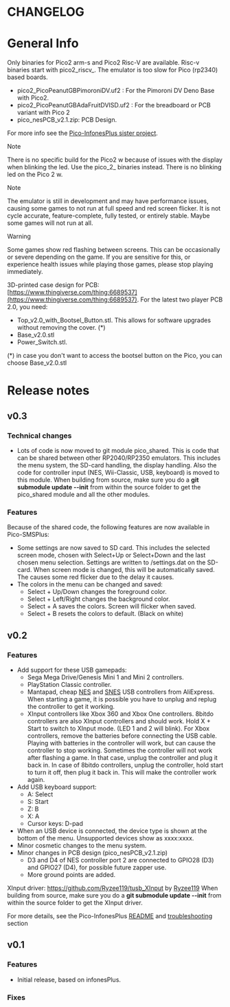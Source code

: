# CHANGELOG

# General Info

Only binaries for Pico2 arm-s and Pico2 Risc-V are available. Risc-v binaries start with pico2_riscv_. The emulator is too slow for Pico (rp2340) based boards.

- pico2_PicoPeanutGBPimoroniDV.uf2 : For the Pimoroni DV Deno Base with Pico2.
- pico2_PicoPeanutGBAdaFruitDVISD.uf2 : For the breadboard or PCB variant with Pico 2
- pico_nesPCB_v2.1.zip: PCB Design.

For more info see the [Pico-InfonesPlus sister project](https://github.com/fhoedemakers/pico-infonesPlus#pcb-with-raspberry-pi-pico-or-pico-2).

>[!NOTE]
>There is no specific build for the Pico2 w because of issues with the display when blinking the led. Use the pico_2_ binaries instead. There is no blinking led on the Pico 2 w.

> [!NOTE]
The emulator is still in development and may have performance issues, causing some games to not run at full speed and red screen flicker. It is not cycle accurate, feature-complete, fully tested, or entirely stable. Maybe some games will not run at all.

> [!WARNING]
>  Some games show red flashing between screens. This can be occasionally or severe depending on the game. If you are sensitive for this, or experience health issues while playing those games, please stop playing immediately.


3D-printed case design for PCB: [https://www.thingiverse.com/thing:6689537](https://www.thingiverse.com/thing:6689537). 
For the latest two player PCB 2.0, you need:

- Top_v2.0_with_Bootsel_Button.stl. This allows for software upgrades without removing the cover. (*)
- Base_v2.0.stl
- Power_Switch.stl.

(*) in case you don't want to access the bootsel button on the Pico, you can choose Base_v2.0.stl


# Release notes

## v0.3

### Technical changes

- Lots of code is now moved to git module pico_shared. This is code that can be shared between other RP2040/RP2350 emulators. This includes the menu system, the SD-card handling, the display handling. Also the code for controller input (NES, Wii-Classic, USB, keyboard) is moved to this module. When building from source, make sure you do a **git submodule update --init** from within the source folder to get the pico_shared module and all the other modules.

### Features

Because of the shared code, the following features are now available in Pico-SMSPlus:

- Some settings are now saved to SD card. This includes the selected screen mode, chosen with Select+Up or Select+Down  and the last chosen menu selection. Settings are written to /settings.dat on the SD-card. When screen mode is changed, this will be automatically saved. The causes some red flicker due to the delay it causes.
- The colors in the menu can be changed and saved:
  - Select + Up/Down changes the foreground color.
  - Select + Left/Right changes the background color.
  - Select + A saves the colors. Screen will flicker when saved.
  - Select + B resets the colors to default. (Black on white)

## v0.2

### Features

- Add support for these USB gamepads:
  - Sega Mega Drive/Genesis Mini 1 and Mini 2 controllers.
  - PlayStation Classic controller.
  - Mantapad, cheap [NES](https://nl.aliexpress.com/w/wholesale-nes-controller-usb.html?spm=a2g0o.home.search.0) and [SNES](https://nl.aliexpress.com/w/wholesale-snes-controller-usb.html?spm=a2g0o.productlist.search.0) USB controllers from AliExpress. When starting a game, it is possible you have to unplug and replug the controller to get it working.
  - XInput controllers like Xbox 360 and Xbox One controllers. 8bitdo controllers are also XInput controllers and should work. Hold X + Start to switch to XInput mode. (LED 1 and 2 will blink). For Xbox controllers, remove the batteries before connecting the USB cable. Playing with batteries in the controller will work, but can cause the controller to stop working. Sometimes the controller will not work after flashing a game. In that case, unplug the controller and plug it back in. In case of 8bitdo controllers, unplug the controller, hold start to turn it off, then plug it back in. This will make the controller work again.
- Add USB keyboard support:
  - A: Select
  - S: Start
  - Z: B
  - X: A
  - Cursor keys: D-pad
- When an USB device is connected, the device type is shown at the bottom of the menu. Unsupported devices show as xxxx:xxxx.
- Minor cosmetic changes to the menu system.
- Minor changes in PCB design (pico_nesPCB_v2.1.zip)
  - D3 and D4 of NES controller port 2 are connected to GPIO28 (D3) and GPIO27 (D4), for possible future zapper use.
  - More ground points are added.

XInput driver: https://github.com/Ryzee119/tusb_XInput by [Ryzee119](https://github.com/Ryzee119) When building from source, make sure you do a **git submodule update --init** from within the source folder to get the XInput driver.

For more details, see the Pico-InfonesPlus [README](https://github.com/fhoedemakers/pico-infonesPlus/blob/main/README.md#gamecontroller-support) and [troubleshooting](https://github.com/fhoedemakers/pico-infonesPlus/blob/main/README.md#troubleshooting-usb-controllers) section

## v0.1

### Features
- Initial release, based on infonesPlus.

### Fixes

